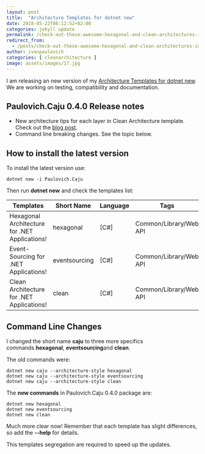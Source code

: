 ```yaml
---
layout: post
title:  "Architecture Templates for dotnet new"
date: 2018-05-22T06:12:52+02:00
categories: jekyll update
permalink: /check-out-these-awesome-hexagonal-and-clean-architectures-implementations/
redirect_from:
  - /posts/check-out-these-awesome-hexagonal-and-clean-architectures-implementations/
author: ivanpaulovich
categories: [ cleanarchitecture ]
image: assets/images/17.jpg
---
```

I am releasing an new version of my [Architecture Templates for dotnet new](https://dotnetnew.azurewebsites.net/pack/Paulovich.Caju). We are working on testing, compatibility and documentation.

Paulovich.Caju 0.4.0 Release notes
----------------------------------

-   New architecture tips for each layer in Clean Architecture template. Check out the [blog post](https://paulovich.net/clean-architecture-for-net-applications/).
-   Command line breaking changes. See the topic below.

How to install the latest version
---------------------------------

To install the latest version use:

```
dotnet new -i Paulovich.Caju
```

Then run **dotnet new** and check the templates list:

| Templates | Short Name | Language | Tags |
|-----------|------------|----------|------|
| Hexagonal Architecture for .NET Applications! | hexagonal | [C#] | Common/Library/Web API |
| Event-Sourcing for .NET Applications! | eventsourcing | [C#] | Common/Library/Web API |
| Clean Architecture for .NET Applications! | clean | [C#] | Common/Library/Web API |

Command Line Changes
--------------------

I changed the short name **caju** to three more specifics commands **hexagonal**, **eventsourcing**and **clean**.

The old commands were:

```
dotnet new caju --architecture-style hexagonal
dotnet new caju --architecture-style eventsourcing
dotnet new caju --architecture-style clean
```

The **new commands** in Paulovich.Caju 0.4.0 package are:

```
dotnet new hexagonal
dotnet new eventsourcing
dotnet new clean
```

Much more clear now! Remember that each template has slight differences, so add the **--help** for details.

This templates segregation are required to speed up the updates.